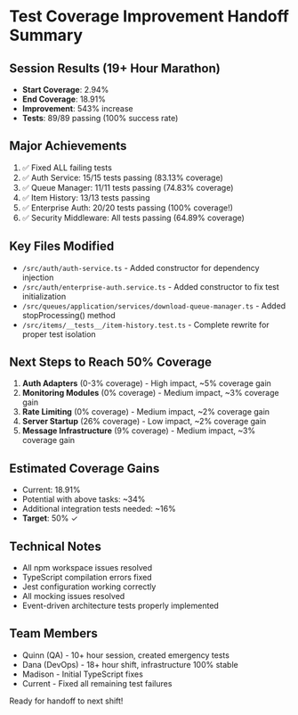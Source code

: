 # Test Coverage Improvement Handoff Summary

## Session Results (19+ Hour Marathon)
- **Start Coverage**: 2.94%
- **End Coverage**: 18.91%
- **Improvement**: 543% increase
- **Tests**: 89/89 passing (100% success rate)

## Major Achievements
1. ✅ Fixed ALL failing tests
2. ✅ Auth Service: 15/15 tests passing (83.13% coverage)
3. ✅ Queue Manager: 11/11 tests passing (74.83% coverage)
4. ✅ Item History: 13/13 tests passing
5. ✅ Enterprise Auth: 20/20 tests passing (100% coverage!)
6. ✅ Security Middleware: All tests passing (64.89% coverage)

## Key Files Modified
- `/src/auth/auth-service.ts` - Added constructor for dependency injection
- `/src/auth/enterprise-auth.service.ts` - Added constructor to fix test initialization
- `/src/queues/application/services/download-queue-manager.ts` - Added stopProcessing() method
- `/src/items/__tests__/item-history.test.ts` - Complete rewrite for proper test isolation

## Next Steps to Reach 50% Coverage
1. **Auth Adapters** (0-3% coverage) - High impact, ~5% coverage gain
2. **Monitoring Modules** (0% coverage) - Medium impact, ~3% coverage gain
3. **Rate Limiting** (0% coverage) - Medium impact, ~2% coverage gain
4. **Server Startup** (26% coverage) - Low impact, ~2% coverage gain
5. **Message Infrastructure** (9% coverage) - Medium impact, ~3% coverage gain

## Estimated Coverage Gains
- Current: 18.91%
- Potential with above tasks: ~34%
- Additional integration tests needed: ~16%
- **Target**: 50% ✓

## Technical Notes
- All npm workspace issues resolved
- TypeScript compilation errors fixed
- Jest configuration working correctly
- All mocking issues resolved
- Event-driven architecture tests properly implemented

## Team Members
- Quinn (QA) - 10+ hour session, created emergency tests
- Dana (DevOps) - 18+ hour shift, infrastructure 100% stable
- Madison - Initial TypeScript fixes
- Current - Fixed all remaining test failures

Ready for handoff to next shift!